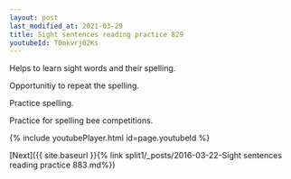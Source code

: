 ```yaml
---
layout: post
last_modified_at: 2021-03-29
title: Sight sentences reading practice 829
youtubeId: TOmkvrj02Ks
---
```

 
 
Helps to learn sight words and their spelling.

Opportunitiy to repeat the spelling. 

Practice spelling. 
 
Practice for spelling bee competitions. 
 
{% include youtubePlayer.html id=page.youtubeId %}
 
 

[Next]({{ site.baseurl }}{% link  split1/_posts/2016-03-22-Sight sentences reading practice 883.md%})
 

